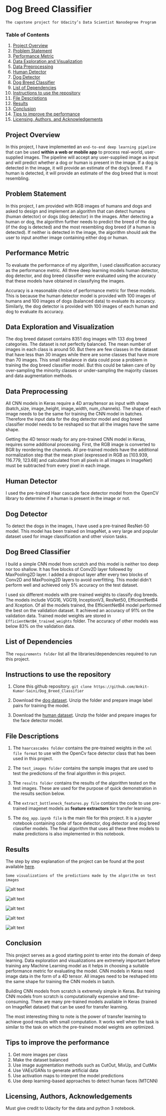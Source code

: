 # Dog Breed Classifier
`The capstone project for Udacity’s Data Scientist Nanodegree Program`

### Table of Contents
1. [Project Overview](#overview)
2. [Problem Statement](#statement)
3. [Performance Metric](#metric)
4. [Data Exploration and Visualization](#eda)
5. [Data Preprocessing](#preprocess)
6. [Human Detector](#human)
7. [Dog Detector](#dog)
8. [Dog Breed Classifier](#breed)
9. [List of Dependencies](#dependency)
10. [Instructions to use the repository](#instructions)
11. [File Descriptions](#desc)
12. [Results](#results)
13. [Conclusion](#conc)
14. [Tips to improve the performance](#improve)
15. [Licensing, Authors, and Acknowledgements](#licensing)


## Project Overview<a name="overview"></a>
In this project, I have implemented an `end-to-end deep learning pipeline` that can be used **within a web or mobile app** to process real-world, user-supplied images. The pipeline will accept any user-supplied image as input and will predict whether a dog or human is present in the image. If a dog is detected in the image, it will provide an estimate of the dog’s breed. If a human is detected, it will provide an estimate of the dog breed that is most resembling. 


## Problem Statement<a name="statement"></a>
In this project, I am provided with RGB images of humans and dogs and asked to design and implement an algorithm that can detect humans (human detector) or dogs (dog detector) in the images. After detecting a human or dog, the algorithm further needs to predict the breed of the dog (if the dog is detected) and the most resembling dog breed (if a human is detected). If neither is detected in the image, the algorithm should ask the user to input another image containing either dog or human.


## Performance Metric<a name="metric"></a>
To evaluate the performance of my algorithm, I used classification accuracy as the performance metric. All three deep learning models human detector, dog detector, and dog breed classifier were evaluated using the accuracy that these models have obtained in classifying the images.

Accuracy is a reasonable choice of performance metric for these models. This is because the human detector model is provided with 100 images of humans and 100 images of dogs (balanced data) to evaluate its accuracy. Similarly, the dog detector is provided with 100 images of each human and dog to evaluate its accuracy. 


## Data Exploration and Visualization<a name="eda"></a>
The dog breed dataset contains 8351 dog images with 133 dog breed categories. The dataset is not perfectly balanced. The mean number of images in each class is around 50. But there are few classes in the dataset that have less than 30 images while there are some classes that have more than 70 images. This small imbalance in data could pose a problem in training the dog breed classifier model. But this could be taken care of by over-sampling the minority classes or under-sampling the majority classes and data augmentation methods.


## Data Preprocessing<a name="preprocess"></a>
All CNN models in Keras require a 4D array/tensor as input with shape (batch_size, image_height, image_width, num_channels). The shape of each image needs to be the same for training the CNN model in batches. Therefore the input data for the dog detector model and dog breed classifier model needs to be reshaped so that all the images have the same shape.

Getting the 4D tensor ready for any pre-trained CNN model in Keras, requires some additional processing. First, the RGB image is converted to BGR by reordering the channels. All pre-trained models have the additional normalization step that the mean pixel (expressed in RGB as [103.939, 116.779, 123.68] and calculated from all pixels in all images in ImageNet) must be subtracted from every pixel in each image.


## Human Detector<a name="human"></a>
I used the pre-trained Haar cascade face detector model from the OpenCV library to determine if a human is present in the image or not.


## Dog Detector<a name="dog"></a>
To detect the dogs in the images, I have used a pre-trained ResNet-50 model. This model has been trained on ImageNet, a very large and popular dataset used for image classification and other vision tasks.


## Dog Breed Classifier<a name="breed"></a>
I build a simple CNN model from scratch and this model is neither too deep nor too shallow. It has five blocks of Conv2D layer followed by MaxPooling2D layer. I added a dropout layer after every two blocks of Conv2D and MaxPooing2D layers to avoid overfitting. This model didn't perform well and achieved only 5% accuracy on the test dataset.

I used six different models with pre-trained weights to classify dog breeds. The models include VGG16, VGG19, InceptionV3, ResNet50, EfficientNetB4 and Xception. Of all the models trained, the EfficientNetB4 model performed the best on the validation dataset. It achieved an accuracy of 91% on the validation data. Trained model weights are stored in `EfficientNetB4_trained_weights` folder. The accuracy of other models was below 83% on the validation data. 


## List of Dependencies<a name="dependency"></a>
The `requirements folder` list all the libraries/dependencies required to run this project.


## Instructions to use the repository<a name="instructions"></a>
1. Clone this github repository.
`git clone https://github.com/Ankit-Kumar-Saini/Dog_Breed_Classifier`

2. Download the [dog dataset](https://s3-us-west-1.amazonaws.com/udacity-aind/dog-project/dogImages.zip). Unzip the folder and prepare image label pairs for training the model.

3. Download the [human dataset](https://s3-us-west-1.amazonaws.com/udacity-aind/dog-project/lfw.zip). Unzip the folder and prepare images for the face detector model.


## File Descriptions<a name="desc"></a>
1. The `haarcascades folder` contains the pre-trained weights in the `xml file format` to use with the OpenCv face detector class that has been used in this project. 

2. The `test_images folder` contains the sample images that are used to test the predictions of the final algorithm in this project.

3. The `results folder` contains the results of the algorithm tested on the test images. These are used for the purpose of quick demonstration in the results section below.

4. The `extract_bottleneck_features.py file` contains the code to use pre-trained imagenet models as **feature extractors** for transfer learning.

5. The `dog_app.ipynb file` is the main file for this project. It is a jupyter notebook containing code of face detector, dog detector and dog breed classifier models. The final algorithm that uses all these three models to make predictions is also implemented in this notebook.


## Results<a name="results"></a>
The step by step explanation of the project can be found at the post available [here](https://ankitsaini1729.medium.com/dog-breed-classifier-using-cnns-72c33ce891c6).

`Some visualizations of the predictions made by the algorithm on test images`

![alt text](https://github.com/Ankit-Kumar-Saini/Dog_Breed_Classifier/blob/main/results/dog.PNG) 

![alt text](https://github.com/Ankit-Kumar-Saini/Dog_Breed_Classifier/blob/main/results/human_1.PNG) 

![alt text](https://github.com/Ankit-Kumar-Saini/Dog_Breed_Classifier/blob/main/results/bridge.PNG) 

![alt text](https://github.com/Ankit-Kumar-Saini/Dog_Breed_Classifier/blob/main/results/human_2.PNG) 

![alt text](https://github.com/Ankit-Kumar-Saini/Dog_Breed_Classifier/blob/main/results/taj_mahal.PNG) 


## Conclusion<a name="conc"></a>
This project serves as a good starting point to enter into the domain of deep learning. Data exploration and visualizations are extremely important before training any Machine Learning model as it helps in choosing a suitable performance metric for evaluating the model. CNN models in Keras need image data in the form of a 4D tensor. All images need to be reshaped into the same shape for training the CNN models in batch. 

Building CNN models from scratch is extremely simple in Keras. But training CNN models from scratch is computationally expensive and time-consuming. There are many pre-trained models available in Keras (trained on ImageNet dataset) that can be used for transfer learning.

The most interesting thing to note is the power of transfer learning to achieve good results with small computation. It works well when the task is similar to the task on which the pre-trained model weights are optimized.


## Tips to improve the performance<a name="improve"></a>
1. Get more images per class
2. Make the dataset balanced
3. Use image augmentation methods such as CutOut, MixUp, and CutMix
4. Use VAEs/GANs to generate artificial data
5. Use activation maps to interpret the model predictions
6. Use deep learning-based approaches to detect human faces (MTCNN)


## Licensing, Authors, Acknowledgements<a name="licensing"></a>
Must give credit to Udacity for the data and python 3 notebook.




